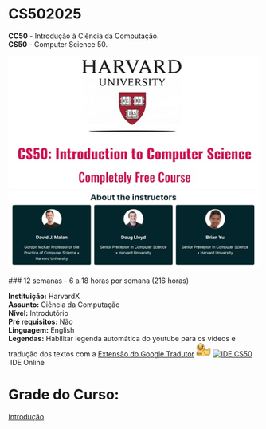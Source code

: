 # CS502025
 
**CC50** - Introdução à Ciência da Computação.  
**CS50** - Computer Science 50. 
<p align="center">
  <img src="assets/CS50.jpg" />
  <img src="assets/instrutores.jpg" />
</p>
### 12 semanas - 6 a 18 horas por semana (216 horas) 

**Instituição:**  HarvardX  
**Assunto:**  Ciência da Computação   
**Nível:**  Introdutório  
**Pré requisitos:**  Não  
**Linguagem:** English  
**Legendas:** Habilitar legenda automática do youtube para os vídeos e tradução dos textos com a [Extensão do Google Tradutor](https://chrome.google.com/webstore/detail/google-translate/aapbdbdomjkkjkaonfhkkikfgjllcleb?hl=pt)
<a href="https://ide.cs50.io/" title="IDE CS50"><img src="assets/idecs50.svg" width=30 /></a>
<a href="https://ide.cs50.io/"><img src="https://img.shields.io/static/v1?logo=&label=&message=IDE-CS50&color=655BE1&style=for-the-badge" alt="IDE CS50"></a> 
&nbsp;IDE Online
# Grade do Curso:
[Introdução](introducao.md)  
